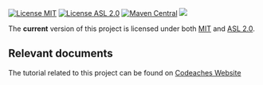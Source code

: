 [![License MIT][MIT badge]][MIT]
[![License ASL 2.0][ASL 2.0 badge]][ASL 2.0]
[![Maven Central][Maven Central badge]][Maven Central]
[![][Paypal Donate Img]][Paypal Donate Link]

The **current** version of this project is licensed under both [MIT] and [ASL 2.0].

## Relevant documents

The tutorial related to this project can be found on [Codeaches Website]

[MIT badge]: https://img.shields.io/:license-MIT%202.0-blue.svg
[MIT]: https://opensource.org/licenses/mit-license.php

[ASL 2.0 badge]: https://img.shields.io/:license-Apache%202.0-blue.svg 
[ASL 2.0]: http://www.apache.org/licenses/LICENSE-2.0.html

[Maven Central badge]: https://img.shields.io/maven-central/v/com.codeaches/cfgclientpetstore/8.0.0.svg?colorB=green&style=flat 
[Maven Central]: https://mvnrepository.com/artifact/com.codeaches/cfgclientpetstore/8.0.0

[Paypal Donate Img]: https://www.paypalobjects.com/en_US/i/btn/btn_donate_SM.gif
[Paypal Donate Link]: https://www.paypal.com/cgi-bin/webscr?cmd=_donations&business=FLER29DWAYJ58&currency_code=USD&source=url

[Codeaches Website]: https://codeaches.com/blog/spring-cloud-pcf-config-server-config-client
